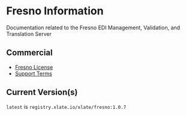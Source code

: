# Fresno Information
Documentation related to the Fresno EDI Management, Validation, and Translation Server

## Commercial
* [Fresno License](https://raw.githubusercontent.com/xlate/fresno-info/master/Fresno-License.txt)
* [Support Terms](https://github.com/xlate/staedi/wiki/Fresno-Commercial-Support)

## Current Version(s)
`latest` is `registry.xlate.io/xlate/fresno:1.0.7`
